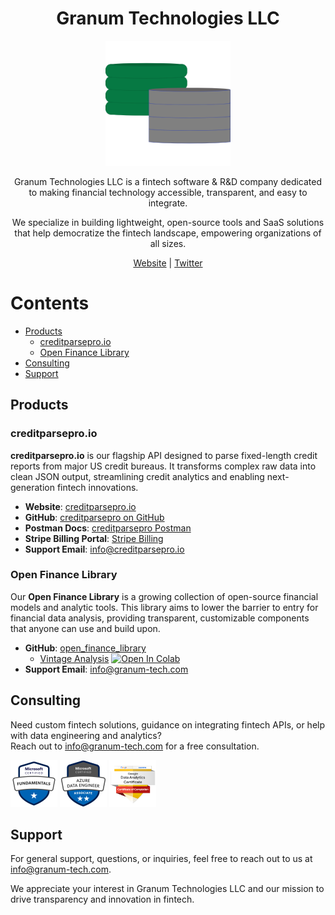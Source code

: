 <h1 align="center">Granum Technologies LLC</h1>

<p align="center">
  <img src="images/granum_logo.png" alt="Granum Technologies logo" width="200">
</p>

<p align="center">
  Granum Technologies LLC is a fintech software & R&D company dedicated to making financial technology accessible, transparent, and easy to integrate. 
</p>
<p align="center">
  We specialize in building lightweight, open-source tools and SaaS solutions that help democratize the fintech landscape, empowering organizations of all sizes.
</p>
<p align="center">
  <a href="https://www.granum-tech.com/">Website</a> | 
  <a href="https://x.com/granum_tech">Twitter</a>
</p>

# Contents
- [Products](#products)
    - [creditparsepro.io](#creditparseproio)
    - [Open Finance Library](#open-finance-library)
- [Consulting](#consulting)
- [Support](#support)

## Products

### creditparsepro.io
**creditparsepro.io** is our flagship API designed to parse fixed-length credit reports from major US credit bureaus. It transforms complex raw data into clean JSON output, streamlining credit analytics and enabling next-generation fintech innovations.

- **Website**: [creditparsepro.io](https://www.creditparsepro.io/)
- **GitHub**: [creditparsepro on GitHub](https://github.com/granum-tech/creditparsepro)
- **Postman Docs**: [creditparsepro Postman](https://documenter.getpostman.com/view/34164250/2sA3BgBFus)
- **Stripe Billing Portal**: [Stripe Billing](https://billing.stripe.com/p/login/14kaHj8NX5LJ5Ta8ww)
- **Support Email**: [info@creditparsepro.io](mailto:info@creditparsepro.io)

### Open Finance Library
Our **Open Finance Library** is a growing collection of open-source financial models and analytic tools. This library aims to lower the barrier to entry for financial data analysis, providing transparent, customizable components that anyone can use and build upon.
- **GitHub**: [open_finance_library](https://github.com/granum-tech/open_finance_library)
  - [Vintage Analysis](https://github.com/granum-tech/open_finance_library/tree/main/vintage_analysis) <a href="https://colab.research.google.com/github/granum-tech/open_finance_library/blob/main/vintage_analysis/src/vintage_analysis.ipynb" target="_parent"><img src="https://colab.research.google.com/assets/colab-badge.svg" alt="Open In Colab"/></a> 
- **Support Email**: [info@granum-tech.com](mailto:info@granum-tech.com)

## Consulting

Need custom fintech solutions, guidance on integrating fintech APIs, or help with data engineering and analytics?  
Reach out to [info@granum-tech.com](mailto:info@granum-tech.com) for a free consultation.

<p>
  <img src="images/azure_az900.png" alt="Granum Technologies logo" width="75">
  <img src="images/azure_dp203.png" alt="Granum Technologies logo" width="75">
  <img src="images/google_analytics.png" alt="Granum Technologies logo" width="75">
</p>

## Support
For general support, questions, or inquiries, feel free to reach out to us at [info@granum-tech.com](mailto:info@granum-tech.com).

We appreciate your interest in Granum Technologies LLC and our mission to drive transparency and innovation in fintech. 

